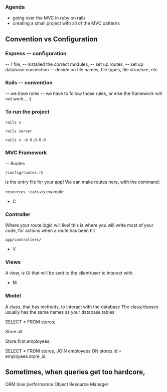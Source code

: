 ### Agenda ###

- going over the MVC in ruby on rails
- creating a small project with all of the MVC patterns


## Convention vs Configuration

### Express -- configuration

-- 1 file,
-- installed the correct modules,
-- set up routes, 
-- set up database connection
-- decide on file names, file types, file structure, etc

### Rails -- convention

-- we have rules
-- we have to follow those rules, or else the framework will not work... :(


### To run the project

```
rails s
```

```
rails server
```

```
rails s -b 0.0.0.0
```


### MVC Framework

-- Routes

`/config/routes.rb`

is the entry file for your app!
We can make routes here, with the command:

`resources :cats` as example

- C
### Controller

Where your route logic will live!
this is where you will write most of your code, for actions
when a route has been hit

`app/controllers/`

- V
### Views
A view, is UI that will be sent to the client/user to interact with.


- M

### Model

A class, that has methods, to interact with the database
The class/classes usually has the same names as your database tables

SELECT * FROM stores;

Store.all

Store.first.employees;

SELECT * FROM stores, JOIN employees ON 
stores.id = employees.store_id;


## Sometimes, when queries get too hardcore,
ORM lose performance
Object Resource Manager
